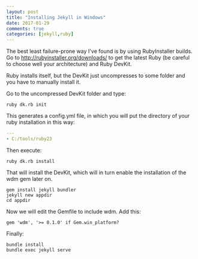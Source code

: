 ```yaml
---
layout: post
title: "Installing Jekyll in Windows"
date: 2017-01-29
comments: true
categories: [jekyll,ruby]
---
```


The best least failure-prone way I've found is by using RubyInstaller builds. Go to http://rubyinstaller.org/downloads/ to get the latest Ruby (be careful to choose well your architecture) and Ruby DevKit.

Ruby installs itself, but the DevKit just uncompresses to some folder and you have to manually install it.

Go to the uncompressed DevKit folder and type:

    ruby dk.rb init

This generates a config.yml file, in which you will put the directory of your ruby installation in this way:

```yaml
---
- C:/tools/ruby23
```

Then execute:

    ruby dk.rb install

That will install the DevKit, which will in turn enable the installation of the wdm gem later on.

    gem install jekyll bundler
    jekyll new appdir
    cd appdir

Now we will edit the Gemfile to include wdm. Add this:

    gem 'wdm', '>= 0.1.0' if Gem.win_platform?

Finally:

    bundle install
    bundle exec jekyll serve
